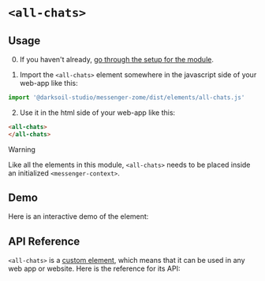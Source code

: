 # `<all-chats>`

## Usage

0. If you haven't already, [go through the setup for the module](/setup).

1. Import the `<all-chats>` element somewhere in the javascript side of your web-app like this:

```js
import '@darksoil-studio/messenger-zome/dist/elements/all-chats.js'
```

2. Use it in the html side of your web-app like this:

```html
<all-chats>
</all-chats>
```

> [!WARNING]
> Like all the elements in this module, `<all-chats>` needs to be placed inside an initialized `<messenger-context>`.

## Demo

Here is an interactive demo of the element:

<element-demo>
</element-demo>

<script setup>
import { onMounted } from "vue";
import { decodeHashFromBase64, encodeHashToBase64, fakeActionHash, fakeAgentPubKey } from '@holochain/client';
import { render } from "lit";
import { html, unsafeStatic } from "lit/static-html.js";
import { ProfilesClient, ProfilesStore } from '@darksoil-studio/profiles-zome';
import  '@darksoil-studio/profiles-zome/dist/elements/profiles-context.js';
import { ProfilesZomeMock, demoProfiles } from '@darksoil-studio/profiles-zome/dist/mocks.js';

import { MessengerZomeMock } from "../../ui/src/mocks.ts";
import { MessengerStore } from "../../ui/src/messenger-store.ts";
import { MessengerClient } from "../../ui/src/messenger-client.ts";

onMounted(async () => {
  // Elements need to be imported on the client side, not the SSR side
  // Reference: https://vitepress.dev/guide/ssr-compat#importing-in-mounted-hook
  await import('@api-viewer/docs/lib/api-docs.js');
  await import('@api-viewer/demo/lib/api-demo.js');
  if (!customElements.get('messenger-context')) await import('../../ui/src/elements/messenger-context.ts');
  if (!customElements.get('all-chats')) await import('../../ui/src/elements/all-chats.ts');

  const profiles = await demoProfiles();
  const keys = Array.from(profiles.keys())
  const mock = new MessengerZomeMock(keys[0]);
  const client = new MessengerClient(mock, "messenger_test");

  const peerChatHash = await client.createPeerChat(keys[1]);
  const groupHash = await client.createGroupChat([keys[1]],
    {
      name: 'Demo group',
      description: 'Demo group',
      avatar_hash: undefined
    },
    {
      only_admins_can_add_members: false,
      only_admins_can_update_group_info: false,
      sync_message_history_with_new_members: false,
    }
  );

  const store = new MessengerStore(client);

  render(html`
  <profiles-context .store=${new ProfilesStore(new ProfilesClient(new ProfilesZomeMock(profiles), 'messenger_test'))}>
    <messenger-context .store=${store}>
      <api-demo src="custom-elements.json" only="all-chats" exclude-knobs="store">
        <template data-element="all-chats" data-target="host">
          <all-chats style="height: 400px; width: 350px"></all-chats>
        </template>
      </api-demo>
    </messenger-context>
  </profiles-context>
  `, document.querySelector('element-demo'));
});
</script>

## API Reference

`<all-chats>` is a [custom element](https://web.dev/articles/custom-elements-v1), which means that it can be used in any web app or website. Here is the reference for its API:

<api-docs src="custom-elements.json" only="all-chats">
</api-docs>
